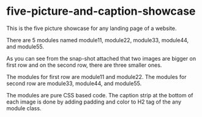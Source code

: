 # five-picture-and-caption-showcase
This is the five picture showcase for any landing page of a website. 

There are 5 modules named module11, module22, module33, module44, and module55. 

As you can see from the snap-shot attached that two images are bigger on first row and on the second row, there are three smaller ones.

The modules for first row are module11 and module22. The modules for second row are module33, module44, and module55.

The modules are pure CSS based code. The caption strip at the bottom of each image is done by adding padding and color to H2 tag of the any module class.
